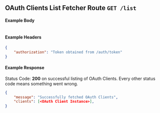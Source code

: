 ## OAuth Clients List Fetcher Route `GET /list`

#### Example Body

```json

```

#### Example Headers

```json
{
	"authorization": "Token obtained from /auth/token"
}
```

#### Example Response

Status Code: **200** on successful listing of OAuth Clients.
Every other status code means something went wrong.

```json
{
	"message": "Successfully fetched OAuth Clients",
    "clients": [<OAuth Client Instance>],
}
```
